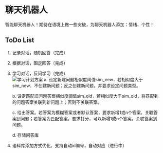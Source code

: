 # 聊天机器人
智能聊天机器人！期待在语境上做一些突破，为聊天机器人添加：情绪、个性！

## ToDo List
1. 记录对话，随机回答（完成）
2. 根据对话，固定回答（完成）
3. 学习对话，反问学习（完成）  
   ![学习计划方案](http://thumbnail0.baidupcs.com/thumbnail/f15c3f7172302101af26b94a7f1a6749?fid=1880885688-250528-926991618690474&time=1479114000&rt=sh&sign=FDTAER-DCb740ccc5511e5e8fedcff06b081203-gPowr5JKOGglwnqsk7y90GzlWTk%3D&expires=8h&chkv=0&chkbd=0&chkpc=&dp-logid=7392467252152627330&dp-callid=0&size=c710_u400&quality=100)
    a. 设定新建问题相似度阈值sim_new，若相似度大于sim_new，不创建新问题；反之创建新问题，并要求设定问题类型。

    b. 设定匹配旧问题答案相似度阈值sim_old，若相似度大于sim_old，将匹配到的问题答案关联到新问题上；否则不关联答案。

    c. 给出答案。若答案为模糊答案或者默认答案，要求新增1或n个答案，关联答案到问题；若答案为匹配答案，要求打分，可以新增1或n个答案，关联答案到问题。
    
    d. 存储问答库

4. 语料库添加方式优化，支持自动id编号，自动对应（进行中）